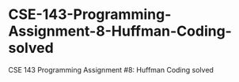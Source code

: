 # CSE-143-Programming-Assignment-8-Huffman-Coding-solved
CSE 143 Programming Assignment #8: Huffman Coding solved
